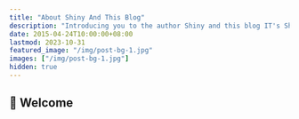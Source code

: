 ```yaml
---
title: "About Shiny And This Blog"
description: "Introducing you to the author Shiny and this blog IT's Shiny."
date: 2015-04-24T10:00:00+08:00
lastmod: 2023-10-31
featured_image: "/img/post-bg-1.jpg"
images: ["/img/post-bg-1.jpg"]
hidden: true
---
```


## 🤗 Welcome